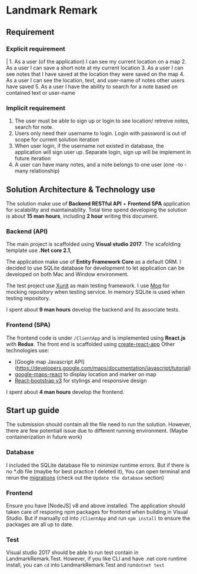 # Landmark Remark



## Requirement
### Explicit requirement
| 1. As a user (of the application) I can see my current location on a map
 2. As a user I can save a short note at my current location
3. As a user I can see notes that I have saved at the location they were saved
on the map
4. As a user I can see the location, text, and user-name of notes other users
have saved
5. As a user I have the ability to search for a note based on contained text or
user-name
### Implicit requirement
1. The user must be able to sign up or login to see location/ retreive notes, search for note.
2. Users only need their username to login.  Login with password is out of scope for current solution iteration 
3. When user login, if the username not existed in database, the application will sign user up. Separate login, sign up will be implement in future iteration
4. A user can have many notes, and a note belongs to one user (one -to - many relationship)

## Solution Architecture & Technology use
The solution make use of **Backend RESTful API** + **Frontend SPA** application for scalability and maintainability.
Total time spend developing the solution is about **15 man hours**, including **2 hour** writing this document.

### Backend (API)
The main project is scaffolded using **Visual studio 2017**. The scafolding template use **.Net core 2.1**, 

The application make use of **Entity Framework Core** as a default ORM. I decided to use SQLite database for development to let application can be developed on both Mac and Window environment.

The test project use [Xunit](https://xunit.net/) as main testing framework. I use [Moq](https://github.com/Moq/moq4/wiki/Quickstart) for mocking repository when testing service. In memory SQLite is used when testing repository.  

I spent about **9 man hours** develop the backend and its associate tests.

### Frontend (SPA)
The frontend code is under `/ClientApp` and is implemented using **React.js** with **Redux**. The front end is scaffolded using [create-react-app](https://github.com/facebook/create-react-app)
Other technologies use:
- [Google map Javascript API] (https://developers.google.com/maps/documentation/javascript/tutorial)
- [google-maps-react](https://www.npmjs.com/package/google-maps-react) to display location and marker on map
- [React-bootstrap v3](https://react-bootstrap-v3.netlify.com/) for stylings and responsive design

I spent about **4 man hours** develop the frontend.

## Start up guide
The submission should contain all the file need to run the solution. However, there are few potentiall issue due to different running environment. (Maybe containerization in future work)

### Database
I included the SQLite database file to minimize runtime errors. But if there is no *.db file (maybe for best practice I deleted it), You can open terminal and rerun the [migrations](https://docs.microsoft.com/en-us/ef/core/managing-schemas/migrations/) (check out the `Update the database` section)
### Frontend
Ensure you have [NodeJS] v8 and above installed.
The application should taken care of resporing npm packages for frontend when building in Visual Studio. But if manually cd into `/ClientApp` and run `npm install` to ensure the packages are all up to date.

### Test
Visual studio 2017 should be able to run test contain in LandmarkRemark.Test. However, if you like CLI and have .net core runtime install, you can `cd` into LandmarkRemark.Test and run`dotnet test`

